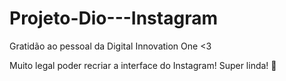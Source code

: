 # Projeto-Dio---Instagram

Gratidão ao pessoal da Digital Innovation One <3

Muito legal poder recriar a interface do Instagram! Super linda! 📸
